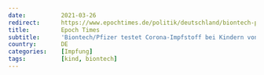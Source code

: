 ```yaml
---
date:          2021-03-26
redirect:      https://www.epochtimes.de/politik/deutschland/biontech-pfizer-testet-corona-impfstoff-bei-kindern-von-0-bis-11-jahren-a3479464.html
title:         Epoch Times
subtitle:      'Biontech/Pfizer testet Corona-Impfstoff bei Kindern von 0 bis 11 Jahren'
country:       DE
categories:    [Impfung]
tags:          [kind, biontech]
---
```

